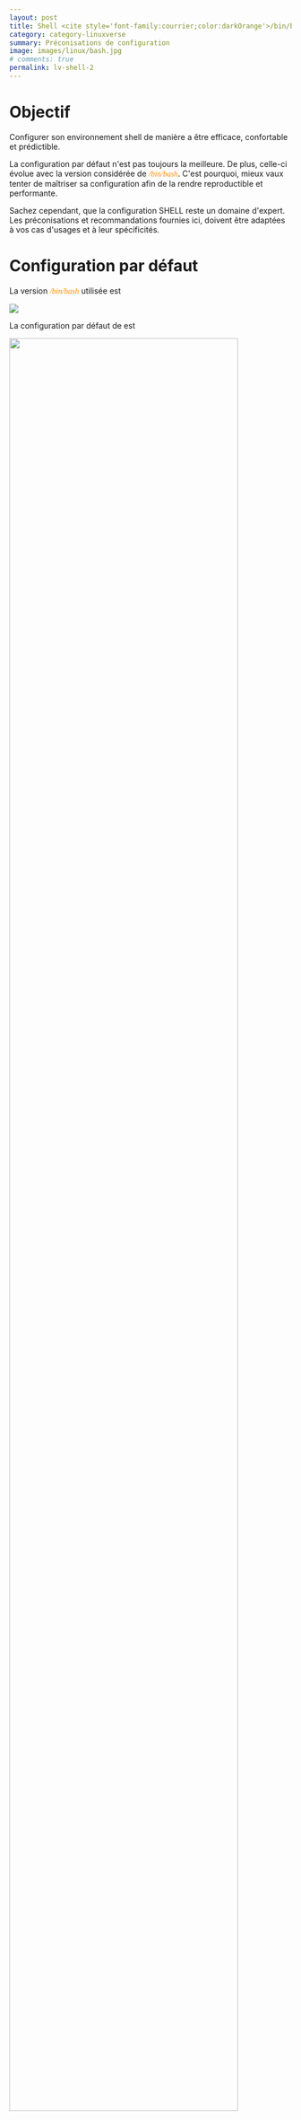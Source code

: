```yaml
---
layout: post
title: Shell <cite style='font-family:courrier;color:darkOrange'>/bin/bash</cite> et options de configuration <cite style='font-family:courrier;color:lime'>shopt</cite>
category: category-linuxverse
summary: Préconisations de configuration 
image: images/linux/bash.jpg
# comments: true
permalink: lv-shell-2
---
```


# Objectif 

Configurer son environnement shell de manière a être efficace, confortable et prédictible. 

La configuration par défaut n'est pas toujours la meilleure. De plus, celle-ci évolue avec la version considérée de <cite style='font-family:courrier;color:darkOrange'>/bin/bash</cite>. C'est pourquoi, mieux vaux tenter de maîtriser sa configuration afin de la
rendre reproductible et performante. 

Sachez cependant, que la configuration SHELL reste un domaine d'expert. Les préconisations et recommandations fournies ici, doivent être adaptées à vos cas d'usages et à leur spécificités. 

# Configuration par défaut

La version <cite style='font-family:courrier;color:darkOrange'>/bin/bash</cite> utilisée est 

<img src='images/linux/bash-version.png' witdh="80%">

La configuration par défaut de est 

<img src='images/linux/bash-shopt-default.png' width="90%">


# Configuration préférentielle proposée

## Options qu'il est conseillé d'activer

Les options à activer sont positionnées par la commande <cite class='exec'>shopt -s option-name</cite>.

<table>
<tr><th><cite style='font-family:courrier;color:lime'>option shopt</cite></th><th>objet</th><th>raisons</th></tr>
<tr><td><cite class='oc'>cdspell</cite></td><td>correction frappe en mode interactif</td><td>corrige automatiquement les erreurs de frappe sur la command <cite class='exec'>cd</cite></td></tr>
<tr><td><cite class='oc'>dirspell</cite></td><td>correction frappe en mode interactif</td><td>corrige automatiquement les petites erreurs de frappes sur les noms de répertoires</td></tr>
<tr><td><cite class='oc'>direxpand</cite></td><td>expansion des répertoires</td><td>autorise la saisie interactive des noms de répertoire</td></tr>
<tr><td><cite class='oc'>checkjobs</cite></td><td>gestion des jobs</td><td>informe moi des jobs et de leur status avant de terminer le shell</td></tr>
<tr><td><cite class='oc'>checkwinsize</cite></td><td>gestion du fenêtrage</td><td>retaille automatiquement les fenêtres</td></tr>
<tr><td><cite class='oc'>cmdhist</cite></td><td>gestion de l'historique</td><td>sauve les entrées multiligne en une seule entrée dans l'historique des commandes</td></tr>
<tr><td><cite class='oc'>expand_alias</cite></td><td>gestion de alias</td><td>active l'expansion dans la gestion des alias</td></tr>
<tr><td><cite class='oc'>extglob</cite></td><td>gestion de la completion des noms de fichiers</td><td>active la gestion de la completion</td></tr>
<tr><td><cite class='oc'>extquote</cite></td><td>gestion des substitutions de variables</td><td>active la substitution dans les variables</td></tr>
<tr><td><cite class='oc'>histappend</cite></td><td>gestion de l'historique</td><td>ajoute au même fichier</td></tr>
<tr><td><cite class='oc'>histreedit</cite></td><td>gestion de l'historique</td><td>permet la modification des commandes erronées de l'historique avant leur réutilisation</td></tr>
<tr><td><cite class='oc'>histverify</cite></td><td>gestion de l'historique</td><td>permet la modification des commandes de l'historique avant leur réutilisation</td></tr>
<tr><td><cite class='oc'>hostcomplete</cite></td><td>gestion de la complétion sur les noms de hosts</td><td>active la complétion des hostnames</td></tr>
<tr><td><cite class='oc'>interactive_comments</cite></td><td>gestion des commentaires en shell interactif</td><td>active la possibilité de gérer des commentaires interactivement. Très utile pour créer des procédures et avoir des suggestions</td></tr>
<tr><td><cite class='oc'>prompt_vars</cite></td><td>gestion des variables dans le prompt</td><td>je préfère que le shell expande les variables et les calculs dans le prompt</td></tr>
<tr><td><cite class='oc'>shift_verbose</cite></td><td>gestion des erreurs sur le nomrbe d'arguments</td><td>informe moi des erreurs si j'excède le nombre réel d'arguments</td></tr>
<tr><td><cite class='oc'>source_path</cite></td><td>recherche fichier à sourcer</td><td>recherche le fichier à sourcer dans la variable <cite class='op'>PATH</cite></td></tr>
</table>



## Options laissées à votre libre arbitre

Votre choix d'activation ou de désactivation est libre. Comprenez cependant les implications de vos choix. 

<table>
<tr><th><cite style='font-family:courrier;color:lime'>option shopt</cite></th><th>objet</th><th>raisons</th></tr>
<tr><td><cite class='oc'>checkhash</cite></td><td>hash table de recherche des commandes</td><td>peut augmenter la performance de votre shell</td></tr>
<tr><td><cite class='oc'>dotglob</cite></td><td>gestion de la completion des noms de fichiers</td><td>considérer les fichiers cachés ou non?</td></tr>
<tr><td><cite class='oc'>execfail</cite></td><td>gestion des erreurs d'exécution</td><td>sortie forcée ou conditionnée?</td></tr>
<tr><td><cite class='oc'>extdebug</cite></td><td>gestion du debug</td><td>à vous de voir, domaine complexe</td></tr>
<tr><td><cite class='oc'>fail_glob</cite></td><td>gestion de la completion des noms de fichiers</td><td>génération erreur explicite si aucun matching</td></tr>
<tr><td><cite class='oc'>force_fignore</cite></td><td>gestion de la completion des noms de fichiers</td><td>liste des extensions à ignorer</td></tr>
<tr><td><cite class='oc'>globstar</cite></td><td>gestion de la completion des noms de fichiers</td><td>activation de la gestion étendue ou non</td></tr>
<tr><td><cite class='oc'>gnu_errfmt</cite></td><td>formattage des messages d'erreur</td><td>format GNU ou non</td></tr>
<tr><td><cite class='oc'>huponexist</cite></td><td>gestion de signaux sur sortie shell</td><td>envoi du signal SIGHUP à tous les processus actifs du shell interactif</td></tr>
<tr><td><cite class='oc'>lithist</cite></td><td>gestion de l'historique</td><td>choix du terminateur de commande, newline ou point virgule, pour les commandes multi-lignes dans l'historique</td></tr>
<tr><td><cite class='oc'>mailwarn</cite></td><td>gestion du courriel</td><td>information sur arrivée de courriel</td></tr>
<tr><td><cite class='oc'>no_empty_cmd_completion</cite></td><td>gestion des erreurs</td><td>autoriser ou non la complétion vide?</td></tr>
<tr><td><cite class='oc'>progcomp</cite></td><td>usage des facilités de programmation</td><td>à vous de choisir la manière dont le shell interprète vos commandes</td></tr>
<tr><td><cite class='oc'>nullglob</cite></td><td>extension des patterns de recherche de fichiers</td><td>à vous de choisir, la gestion de chaîne nulle ou égale à un pattern</td></tr>
<tr><td><cite class='oc'>lastpipe</cite></td><td>extension des pipes</td><td>préférablement off cependant</td></tr>
</table>


## Options qu'il est conseillé de désactiver

Les options à désactiver sont positionnées par la commande <cite class='exec'>shopt -u option-name</cite>.

<table>
<tr><th><cite style='font-family:courrier;color:lime'>option shopt</cite></th><th>objet</th><th>raisons</th></tr>
<tr><td><cite class='oc'>autocd</cite></td><td>gestion changement de répertoire</td><td>le changement de répertoire requière explicitement l'usage de la commande <cite class='exec'>cd</cite></td></tr>
<tr><td><cite class='oc'>cdable_vars</cite></td><td>gestion changement de répertoire</td><td>le changement de répertoire en usage de variable SHELL expose explicitement l'usage de la variable par la syntaxe <cite class='op'>$</cite></td></tr>
<tr><td><cite class='oc'>compat*</cite></td><td>gestion des modes de compatibilités inter version <cite style='font-family:courrier;color:darkOrange'>/bin/bash</cite></td><td>je préfère le comportement standard du shell dans sa version</td></tr>
<tr><td><cite class='oc'>nocaseglob</cite></td><td>gestion de la casse dans le matching </td><td>conserver le matching ne confondant pas majuscules et minuscules</td></tr>
<tr><td><cite class='oc'>nocasematch</cite></td><td>gestion de la casse dans le matching </td><td>conserver le matching ne confondant pas majuscules et minuscules</td></tr>
</table>
